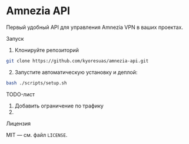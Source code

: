 # Amnezia API

Первый удобный API для управления Amnezia VPN в ваших проектах.

Запуск

1. Клонируйте репозиторий

```bash
git clone https://github.com/kyoresuas/amnezia-api.git
```

2. Запустите автоматическую установку и деплой:

```bash
bash ./scripts/setup.sh
```

TODO-лист

1. Добавить ограничение по трафику
2. 

Лицензия

MIT — см. файл `LICENSE`.
